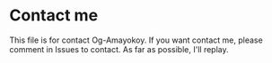  # Contact me
 
 
 
 This file is for contact Og-Amayokoy.
 If you want contact me, please comment in Issues to contact.
 As far as possible, I'll replay.

